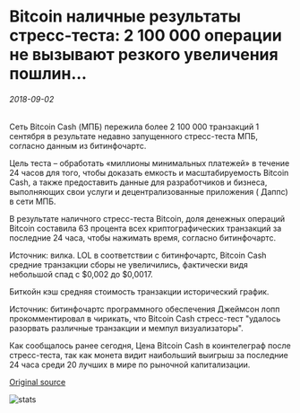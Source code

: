 # Bitcoin наличные результаты стресс-теста: 2 100 000 операции не вызывают резкого увеличения пошлин...

###### 2018-09-02

Сеть Bitcoin Cash (МПБ) пережила более 2 100 000 транзакций 1 сентября в результате недавно запущенного стресс-теста МПБ, согласно данным из битинфочартс.

Цель теста – обработать «миллионы минимальных платежей» в течение 24 часов для того, чтобы доказать емкость и масштабируемость Bitcoin Cash, а также предоставить данные для разработчиков и бизнеса, выполняющих свои услуги и децентрализованные приложения ( Даппс) в сети МПБ.

В результате наличного стресс-теста Bitcoin, доля денежных операций Bitcoin составила 63 процента всех криптографических транзакций за последние 24 часа, чтобы нажимать время, согласно битинфочартс.

Источник: вилка. LOL в соответствии с битинфочартс, Bitcoin Cash средние транзакции сборы не увеличились, фактически видя небольшой спад с $0,002 до $0,0017.

Биткойн кэш средняя стоимость транзакции исторический график.

Источник: битинфочартс программного обеспечения Джеймсон лопп прокомментировал в чирикать, что Bitcoin Cash стресс-тест "удалось разорвать различные транзакции и мемпул визуализаторы".

Как сообщалось ранее сегодня, Цена Bitcoin Cash в коинтелеграф после стресс-теста, так как монета видит наибольший выигрыш за последние 24 часа среди 20 лучших в мире по рыночной капитализации.

[Original source](https://cointelegraph.com/news/bitcoin-cash-stress-test-results-21-million-transactions-cause-no-surge-in-fees)

![stats](https://c.statcounter.com/11760860/0/a89fa40b/1/ "stats")